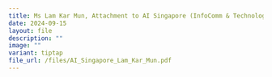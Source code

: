 ```yaml
---
title: Ms Lam Kar Mun, Attachment to AI Singapore (InfoComm & Technology)
date: 2024-09-15
layout: file
description: ""
image: ""
variant: tiptap
file_url: /files/AI_Singapore_Lam_Kar_Mun.pdf
---
```

